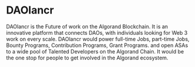 # DAOlancr

DAOlancr is the Future of work on the Algorand Blockchain. It is an innovative platform that connects DAOs, with individuals looking for Web 3 work on every scale. DAOlancr would power full-time Jobs, part-time Jobs, Bounty Programs, Contribution Programs, Grant Programs. and open ASAs to a wide pool of Talented Developers on the Algorand Chain. It would be the one stop for people to get involved in the Algorand ecosystem. 

